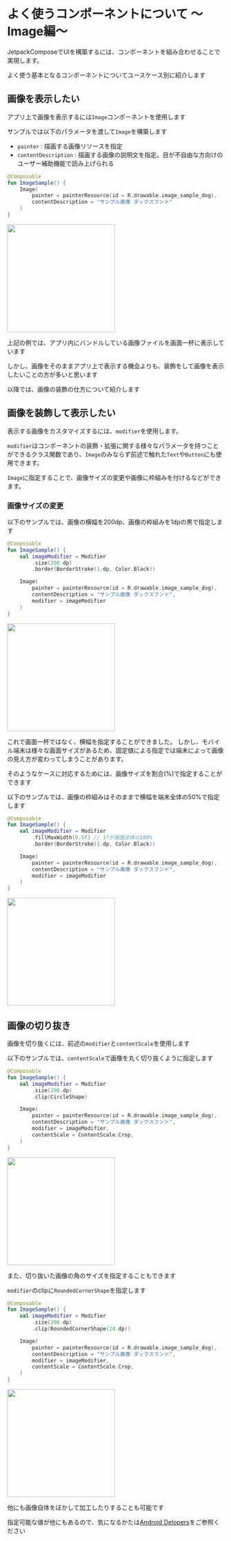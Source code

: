 # よく使うコンポーネントについて 〜Image編〜

JetpackComposeでUIを構築するには、コンポーネントを組み合わせることで実現します。

よく使う基本となるコンポーネントについてユースケース別に紹介します

## 画像を表示したい
アプリ上で画像を表示するには`Image`コンポーネントを使用します

サンプルでは以下のパラメータを渡して`Image`を構築します

- `painter` : 描画する画像リソースを指定
- `contentDescription` : 描画する画像の説明文を指定。目が不自由な方向けのユーザー補助機能で読み上げられる

```kotlin
@Composable
fun ImageSample() {
    Image(
        painter = painterResource(id = R.drawable.image_sample_dog),
        contentDescription = "サンプル画像 ダックスフンド"
    )
}
```
<img src="image/component_sample/image_sample.png" width="250">


上記の例では、アプリ内にバンドルしている画像ファイルを画面一杯に表示しています

しかし、画像をそのままアプリ上で表示する機会よりも、装飾をして画像を表示したいことの方が多いと思います

以降では、画像の装飾の仕方について紹介します


## 画像を装飾して表示したい
表示する画像をカスタマイズするには、`modifier`を使用します。

`modifier`はコンポーネントの装飾・拡張に関する様々なパラメータを持つことができるクラス関数であり、`Image`のみならず前述で触れた`Text`や`Button`にも使用できます。

`Image`に指定することで、画像サイズの変更や画像に枠組みを付けるなどができます。


### 画像サイズの変更

以下のサンプルでは、画像の横幅を200dp、画像の枠組みを1dpの黒で指定します

```kotlin
@Composable
fun ImageSample() {
    val imageModifier = Modifier
        .size(200.dp)
        .border(BorderStroke(1.dp, Color.Black))

    Image(
        painter = painterResource(id = R.drawable.image_sample_dog),
        contentDescription = "サンプル画像 ダックスフンド",
        modifier = imageModifier
    )
}
```

<img src="image/component_sample/image_sample_size.png" width="250">


これで画面一杯ではなく、横幅を指定することができました。
しかし、モバイル端末は様々な画面サイズがあるため、固定値による指定では端末によって画像の見え方が変わってしまうことがあります。

そのようなケースに対応するためには、画像サイズを割合(%)で指定することができます

以下のサンプルでは、画像の枠組みはそのままで横幅を端末全体の50%で指定します

```kotlin
@Composable
fun ImageSample() {
    val imageModifier = Modifier
        .fillMaxWidth(0.5f) // 1fが画面全体の100%
        .border(BorderStroke(1.dp, Color.Black))

    Image(
        painter = painterResource(id = R.drawable.image_sample_dog),
        contentDescription = "サンプル画像 ダックスフンド",
        modifier = imageModifier
    )
}
```


<img src="image/component_sample/image_sample_fillmaxwidth.png" width="250">


## 画像の切り抜き
画像を切り抜くには、前述の`modifier`と`contentScale`を使用します

以下のサンプルでは、`contentScale`で画像を丸く切り抜くように指定します

```kotlin
@Composable
fun ImageSample() {
    val imageModifier = Modifier
        .size(200.dp)
        .clip(CircleShape)

    Image(
        painter = painterResource(id = R.drawable.image_sample_dog),
        contentDescription = "サンプル画像 ダックスフンド",
        modifier = imageModifier,
        contentScale = ContentScale.Crop,
    )
}
```

<img src="image/component_sample/Image_sample_clip_circle.png" width="250">


また、切り抜いた画像の角のサイズを指定することもできます

`modifier`のclipに`RoundedCornerShape`を指定します

```kotlin
@Composable
fun ImageSample() {
    val imageModifier = Modifier
        .size(200.dp)
        .clip(RoundedCornerShape(24.dp))

    Image(
        painter = painterResource(id = R.drawable.image_sample_dog),
        contentDescription = "サンプル画像 ダックスフンド",
        modifier = imageModifier,
        contentScale = ContentScale.Crop,
    )
}
```

<img src="image/component_sample/Image_sample_clip_corner.png" width="250">



他にも画像自体をぼかして加工したりすることも可能です

指定可能な値が他にもあるので、気になるかたは[Android Delopers](https://developer.android.com/jetpack/compose/graphics/images/customize?hl=ja)をご参照ください